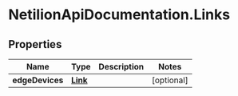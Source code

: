 # NetilionApiDocumentation.Links

## Properties
Name | Type | Description | Notes
------------ | ------------- | ------------- | -------------
**edgeDevices** | [**Link**](Link.md) |  | [optional] 


